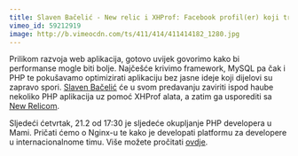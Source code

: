 ```yaml
---
title: Slaven Bačelić - New relic i XHProf: Facebook profil(er) koji trebate imati
vimeo_id: 59212919
image: http://b.vimeocdn.com/ts/411/414/411414182_1280.jpg
---
```


Prilikom razvoja web aplikacija, gotovo uvijek govorimo kako bi performanse
mogle biti bolje. Najčešće krivimo framework, MySQL pa čak i PHP te pokušavamo
optimizirati aplikaciju bez jasne ideje koji dijelovi su zapravo spori.
[Slaven Bačelić](http://twitter.com/sbacelic) će u svom predavanju zaviriti
ispod haube nekoliko PHP aplikacija uz pomoć XHProf alata, a zatim ga usporediti
sa [New Relicom](https://newrelic.com/).

Sljedeći ćetvrtak, 21.2 od 17:30 je sljedeće okupljanje PHP developera u Mami.
Pričati ćemo o Nginx-u te kako je developati platformu za developere u
internacionalnome timu. Više možete pročitati
[ovdje](http://zgphp.org/2013/02/nije-sve-u-kodu/).
